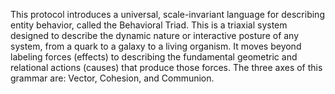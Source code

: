 This protocol introduces a universal, scale-invariant language for describing entity behavior, called the Behavioral Triad. This is a triaxial system designed to describe the dynamic nature or interactive posture of any system, from a quark to a galaxy to a living organism. It moves beyond labeling forces (effects) to describing the fundamental geometric and relational actions (causes) that produce those forces. The three axes of this grammar are: Vector, Cohesion, and Communion.